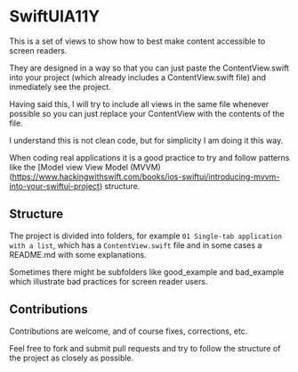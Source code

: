 # SwiftUIA11Y

This is a set of views to show how to best make content accessible to screen readers.

They are designed in a way so that you can just paste the ContentView.swift into your project (which already includes a ContentView.swift file) and inmediately see the project.

Having said this, I will try to include all views in the same file whenever possible so you can just replace your ContentView with the contents of the file.

I understand this is not clean code, but for simplicity I am doing it this way.

When coding real applications it is a good practice to try and follow patterns like the [Model view View Model (MVVM)(https://www.hackingwithswift.com/books/ios-swiftui/introducing-mvvm-into-your-swiftui-project) structure.

## Structure

The project is divided into folders, for example `01 Single-tab application with a list`, which has a `ContentView.swift` file and in some cases a README.md with some explanations.

Sometimes there might be subfolders like good_example and bad_example which illustrate bad practices for screen reader users.

## Contributions

Contributions are welcome, and of course fixes, corrections, etc.

Feel free to fork and submit pull requests and try to follow the structure of the project as closely as possible.
